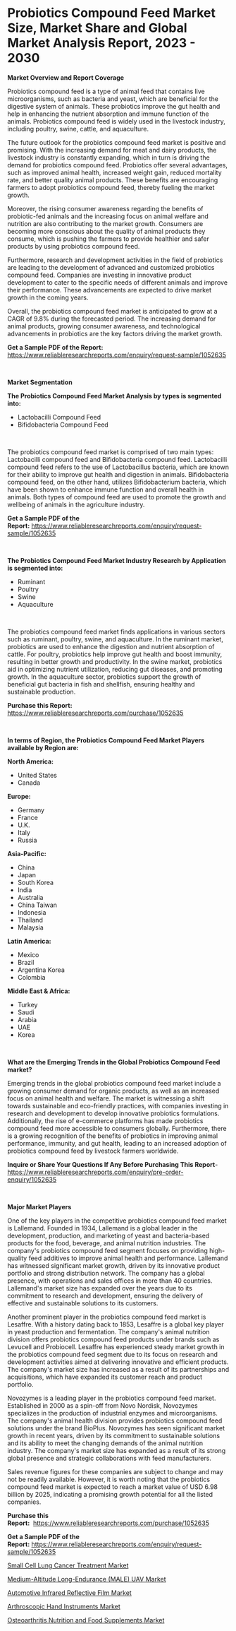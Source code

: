 <p><h1>Probiotics Compound Feed Market Size, Market Share and Global Market Analysis Report, 2023 - 2030</h1></p><p><strong>Market Overview and Report Coverage</strong></p>
<p><p>Probiotics compound feed is a type of animal feed that contains live microorganisms, such as bacteria and yeast, which are beneficial for the digestive system of animals. These probiotics improve the gut health and help in enhancing the nutrient absorption and immune function of the animals. Probiotics compound feed is widely used in the livestock industry, including poultry, swine, cattle, and aquaculture.</p><p>The future outlook for the probiotics compound feed market is positive and promising. With the increasing demand for meat and dairy products, the livestock industry is constantly expanding, which in turn is driving the demand for probiotics compound feed. Probiotics offer several advantages, such as improved animal health, increased weight gain, reduced mortality rate, and better quality animal products. These benefits are encouraging farmers to adopt probiotics compound feed, thereby fueling the market growth.</p><p>Moreover, the rising consumer awareness regarding the benefits of probiotic-fed animals and the increasing focus on animal welfare and nutrition are also contributing to the market growth. Consumers are becoming more conscious about the quality of animal products they consume, which is pushing the farmers to provide healthier and safer products by using probiotics compound feed.</p><p>Furthermore, research and development activities in the field of probiotics are leading to the development of advanced and customized probiotics compound feed. Companies are investing in innovative product development to cater to the specific needs of different animals and improve their performance. These advancements are expected to drive market growth in the coming years.</p><p>Overall, the probiotics compound feed market is anticipated to grow at a CAGR of 9.8% during the forecasted period. The increasing demand for animal products, growing consumer awareness, and technological advancements in probiotics are the key factors driving the market growth.</p></p>
<p><strong>Get a Sample PDF of the Report:</strong> <a href="https://www.reliableresearchreports.com/enquiry/request-sample/1052635">https://www.reliableresearchreports.com/enquiry/request-sample/1052635</a></p>
<p>&nbsp;</p>
<p><strong>Market Segmentation</strong></p>
<p><strong>The Probiotics Compound Feed Market Analysis by types is segmented into:</strong></p>
<p><ul><li>Lactobacilli Compound Feed</li><li>Bifidobacteria Compound Feed</li></ul></p>
<p>&nbsp;</p>
<p><p>The probiotics compound feed market is comprised of two main types: Lactobacilli compound feed and Bifidobacteria compound feed. Lactobacilli compound feed refers to the use of Lactobacillus bacteria, which are known for their ability to improve gut health and digestion in animals. Bifidobacteria compound feed, on the other hand, utilizes Bifidobacterium bacteria, which have been shown to enhance immune function and overall health in animals. Both types of compound feed are used to promote the growth and wellbeing of animals in the agriculture industry.</p></p>
<p><strong>Get a Sample PDF of the Report:</strong>&nbsp;<a href="https://www.reliableresearchreports.com/enquiry/request-sample/1052635">https://www.reliableresearchreports.com/enquiry/request-sample/1052635</a></p>
<p>&nbsp;</p>
<p><strong>The Probiotics Compound Feed Market Industry Research by Application is segmented into:</strong></p>
<p><ul><li>Ruminant</li><li>Poultry</li><li>Swine</li><li>Aquaculture</li></ul></p>
<p>&nbsp;</p>
<p><p>The probiotics compound feed market finds applications in various sectors such as ruminant, poultry, swine, and aquaculture. In the ruminant market, probiotics are used to enhance the digestion and nutrient absorption of cattle. For poultry, probiotics help improve gut health and boost immunity, resulting in better growth and productivity. In the swine market, probiotics aid in optimizing nutrient utilization, reducing gut diseases, and promoting growth. In the aquaculture sector, probiotics support the growth of beneficial gut bacteria in fish and shellfish, ensuring healthy and sustainable production.</p></p>
<p><strong>Purchase this Report:</strong>&nbsp; <a href="https://www.reliableresearchreports.com/purchase/1052635">https://www.reliableresearchreports.com/purchase/1052635</a></p>
<p>&nbsp;</p>
<p><strong>In terms of Region, the Probiotics Compound Feed Market Players available by Region are:</strong></p>
<p>
    <p> <strong> North America: </strong>
        <ul>
            <li>United States</li>
            <li>Canada</li>
        </ul>
        </p> 
    <p> <strong> Europe: </strong>
        <ul>
            <li>Germany</li>
            <li>France</li>
            <li>U.K.</li>
            <li>Italy</li>
            <li>Russia</li>
        </ul>
        </p> 
    <p> <strong> Asia-Pacific: </strong>
        <ul>
            <li>China</li>
            <li>Japan</li>
            <li>South Korea</li>
            <li>India</li>
            <li>Australia</li>
            <li>China Taiwan</li>
            <li>Indonesia</li>
            <li>Thailand</li>
            <li>Malaysia</li>
        </ul>
        </p> 
    <p> <strong> Latin America: </strong>
        <ul>
            <li>Mexico</li>
            <li>Brazil</li>
            <li>Argentina Korea</li>
            <li>Colombia</li>
        </ul>
        </p> 
    <p> <strong> Middle East & Africa: </strong>
        <ul>
            <li>Turkey</li>
            <li>Saudi</li>
            <li>Arabia</li>
            <li>UAE</li>
            <li>Korea</li>
        </ul>
    </p>
    </p>
<p>&nbsp;</p>
<p><strong>What are the Emerging Trends in the Global Probiotics Compound Feed market?</strong></p>
<p><p>Emerging trends in the global probiotics compound feed market include a growing consumer demand for organic products, as well as an increased focus on animal health and welfare. The market is witnessing a shift towards sustainable and eco-friendly practices, with companies investing in research and development to develop innovative probiotics formulations. Additionally, the rise of e-commerce platforms has made probiotics compound feed more accessible to consumers globally. Furthermore, there is a growing recognition of the benefits of probiotics in improving animal performance, immunity, and gut health, leading to an increased adoption of probiotics compound feed by livestock farmers worldwide.</p></p>
<p><strong>Inquire or Share Your Questions If Any Before Purchasing This Report</strong>- <a href="https://www.reliableresearchreports.com/enquiry/pre-order-enquiry/1052635">https://www.reliableresearchreports.com/enquiry/pre-order-enquiry/1052635</a></p>
<p>&nbsp;</p>
<p><strong>Major Market Players</strong></p>
<p><p>One of the key players in the competitive probiotics compound feed market is Lallemand. Founded in 1934, Lallemand is a global leader in the development, production, and marketing of yeast and bacteria-based products for the food, beverage, and animal nutrition industries. The company's probiotics compound feed segment focuses on providing high-quality feed additives to improve animal health and performance. Lallemand has witnessed significant market growth, driven by its innovative product portfolio and strong distribution network. The company has a global presence, with operations and sales offices in more than 40 countries. Lallemand's market size has expanded over the years due to its commitment to research and development, ensuring the delivery of effective and sustainable solutions to its customers.</p><p>Another prominent player in the probiotics compound feed market is Lesaffre. With a history dating back to 1853, Lesaffre is a global key player in yeast production and fermentation. The company's animal nutrition division offers probiotics compound feed products under brands such as Levucell and Probiocell. Lesaffre has experienced steady market growth in the probiotics compound feed segment due to its focus on research and development activities aimed at delivering innovative and efficient products. The company's market size has increased as a result of its partnerships and acquisitions, which have expanded its customer reach and product portfolio.</p><p>Novozymes is a leading player in the probiotics compound feed market. Established in 2000 as a spin-off from Novo Nordisk, Novozymes specializes in the production of industrial enzymes and microorganisms. The company's animal health division provides probiotics compound feed solutions under the brand BioPlus. Novozymes has seen significant market growth in recent years, driven by its commitment to sustainable solutions and its ability to meet the changing demands of the animal nutrition industry. The company's market size has expanded as a result of its strong global presence and strategic collaborations with feed manufacturers.</p><p>Sales revenue figures for these companies are subject to change and may not be readily available. However, it is worth noting that the probiotics compound feed market is expected to reach a market value of USD 6.98 billion by 2025, indicating a promising growth potential for all the listed companies.</p></p>
<p><strong>Purchase this Report:</strong>&nbsp;&nbsp;<a href="https://www.reliableresearchreports.com/purchase/1052635">https://www.reliableresearchreports.com/purchase/1052635</a></p>
<p></p>
<p><strong>Get a Sample PDF of the Report:</strong>&nbsp;<a href="https://www.reliableresearchreports.com/enquiry/request-sample/1052635">https://www.reliableresearchreports.com/enquiry/request-sample/1052635</a></p>
<p><p><a href="https://medium.com/@enostillman2023/small-cell-lung-cancer-treatment-market-furnishes-information-on-market-share-market-trends-and-a09db50dfd15">Small Cell Lung Cancer Treatment Market</a></p><p><a href="https://www.linkedin.com/pulse/medium-altitude-long-endurance-male-uav-market-size-share-f59xf/">Medium-Altitude Long-Endurance (MALE) UAV Market</a></p><p><a href="https://www.linkedin.com/pulse/automotive-infrared-reflective-film-market-challenges-opportunities-afure/">Automotive Infrared Reflective Film Market</a></p><p><a href="https://medium.com/@leonorhaley2009/arthroscopic-hand-instruments-market-trends-and-market-analysis-forecasted-for-period-2023-2030-4715888b3f0f">Arthroscopic Hand Instruments Market</a></p><p><a href="https://www.linkedin.com/pulse/osteoarthritis-nutrition-food-supplements-market-insights-4hyvf/">Osteoarthritis Nutrition and Food Supplements Market</a></p></p>